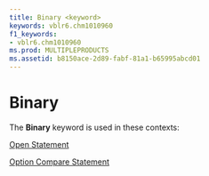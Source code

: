 ```yaml
---
title: Binary <keyword>
keywords: vblr6.chm1010960
f1_keywords:
- vblr6.chm1010960
ms.prod: MULTIPLEPRODUCTS
ms.assetid: b8150ace-2d89-fabf-81a1-b65995abcd01
---
```



# Binary <keyword>

The  **Binary** keyword is used in these contexts:

[Open Statement](open-statement.md)

[Option Compare Statement](option-compare-statement.md)


